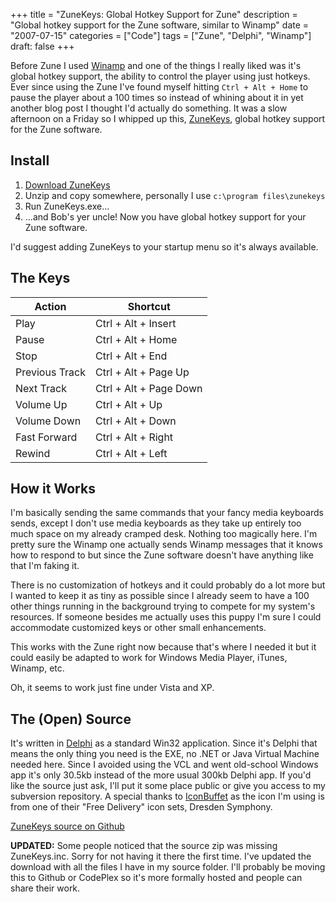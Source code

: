 +++
title = "ZuneKeys: Global Hotkey Support for Zune"
description = "Global hotkey support for the Zune software, similar to Winamp"
date = "2007-07-15"
categories = ["Code"]
tags = ["Zune", "Delphi", "Winamp"]
draft: false
+++

Before Zune I used [Winamp](https://winamp.com/) and one of the things I really liked was it's global hotkey support, the ability to control the player using just hotkeys. Ever since using the Zune I've found myself hitting `Ctrl + Alt + Home` to pause the player about a 100 times so instead of whining about it in yet another blog post I thought I'd actually do something. It was a slow afternoon on a Friday so I whipped up this, [ZuneKeys](http://shawnoster.blog.s3.amazonaws.com/downloads/ZuneKeys.zip), global hotkey support for the Zune software.

## Install

1. [Download ZuneKeys](http://shawnoster.blog.s3.amazonaws.com/downloads/ZuneKeys.zip)
2. Unzip and copy somewhere, personally I use `c:\program files\zunekeys`
3. Run ZuneKeys.exe...
4. ...and Bob's yer uncle! Now you have global hotkey support for your Zune software.  

I'd suggest adding ZuneKeys to your startup menu so it's always available.

## The Keys

Action          | Shortcut
----------------|-----------------------
Play            | Ctrl + Alt + Insert
Pause           | Ctrl + Alt + Home
Stop            | Ctrl + Alt + End
Previous Track  | Ctrl + Alt + Page Up
Next Track      | Ctrl + Alt + Page Down
Volume Up       | Ctrl + Alt + Up
Volume Down     | Ctrl + Alt + Down
Fast Forward    | Ctrl + Alt + Right
Rewind          | Ctrl + Alt + Left

## How it Works

I'm basically sending the same commands that your fancy media keyboards sends, except I don't use media keyboards as they take up entirely too much space on my already cramped desk. Nothing too magically here. I'm pretty sure the Winamp one actually sends Winamp messages that it knows how to respond to but since the Zune software doesn't have anything like that I'm faking it.

There is no customization of hotkeys and it could probably do a lot more but I wanted to keep it as tiny as possible since I already seem to have a 100 other things running in the background trying to compete for my system's resources. If someone besides me actually uses this puppy I'm sure I could accommodate customized keys or other small enhancements.

This works with the Zune right now because that's where I needed it but it could easily be adapted to work for Windows Media Player, iTunes, Winamp, etc.

Oh, it seems to work just fine under Vista and XP.

## The (Open) Source

It's written in [Delphi](http://www.codegear.com/products/delphi/win32) as a standard Win32 application. Since it's Delphi that means the only thing you need is the EXE, no .NET or Java Virtual Machine needed here. Since I avoided using the VCL and went old-school Windows app it's only 30.5kb instead of the more usual 300kb Delphi app. If you'd like the source just ask, I'll put it some place public or give you access to my subversion repository. A special thanks to [IconBuffet](http://www.iconbuffet.com/) as the icon I'm using is from one of their "Free Delivery" icon sets, Dresden Symphony.

[ZuneKeys source on Github](https://github.com/shawnoster/ZuneKeys)

**UPDATED:** Some people noticed that the source zip was missing ZuneKeys.inc. Sorry for not having it there the first time. I've updated the download with all the files I have in my source folder. I'll probably be moving this to Github or CodePlex so it's more formally hosted and people can share their work.